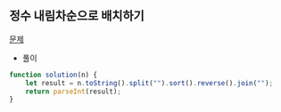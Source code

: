 ## 정수 내림차순으로 배치하기

[문제](https://programmers.co.kr/learn/courses/30/lessons/12933)

- 풀이

```jsx
function solution(n) {
    let result = n.toString().split("").sort().reverse().join("");
    return parseInt(result);
}
```
